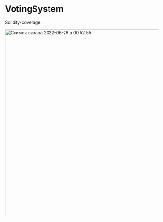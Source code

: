 # VotingSystem

Solidity-coverage:


<img width="617" alt="Снимок экрана 2022-06-26 в 00 52 55" src="https://user-images.githubusercontent.com/71443069/175791552-a29b45d9-a13d-4027-9d13-5194abd7b031.png">
